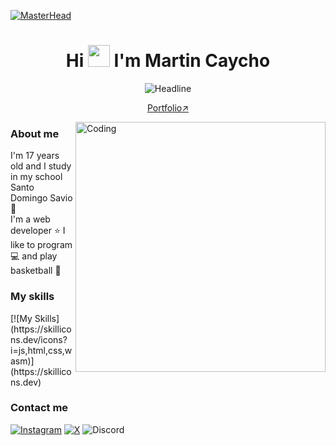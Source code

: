 
[![MasterHead](https://i.pinimg.com/originals/77/ca/a3/77caa32884d735d439ade45ba37feaf2.gif)](https://devfrann.netlify.app)
<h1 align="center">Hi <img src="https://media.giphy.com/media/hvRJCLFzcasrR4ia7z/giphy.gif" width="35"> I'm Martin Caycho </h1>
 
<div align=center>
        <img src="https://readme-typing-svg.herokuapp.com?color=%236FDA44&size=32&center=true&vCenter=true&width=600&height=50&lines=Web+Developer;Student;Freelancer;Enthusiast" alt="Headline" />
    </div>  
<p align="center"><a href="https://devfrann.netlify.app" target ='_blank'>Portfolio↗️</a></p>
<img align="right" alt="Coding" width="400" src="https://octodex.github.com/images/spidertocat.png">

<h3>About me</h3>

I'm 17 years old and I study in my school Santo Domingo Savio :blue_book: <br/> 
I'm a web developer :star:  I like to program :computer: and play basketball :basketball:

<h3>My skills</h3>
[![My Skills](https://skillicons.dev/icons?i=js,html,css,wasm)](https://skillicons.dev)

<h3>Contact me</h2>

<a href="https://www.instagram.com/_mfrann/">![Instagram](https://img.shields.io/badge/mfrann-%23E4405F.svg?style=for-the-badge&logo=Instagram&logoColor=white)</a> <a href="https://x.com/_mfrann">![X](https://img.shields.io/badge/mfrann-%231DA1F2.svg?style=for-the-badge&logo=X&logoColor=white)</a>
</a> ![Discord](https://img.shields.io/badge/mfrann%238014-%237289DA.svg?style=for-the-badge&logo=discord&logoColor=white)
